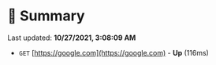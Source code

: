 # 📖 Summary
Last updated: **10/27/2021, 3:08:09 AM**

- `GET` [https://google.com](https://google.com) - **Up** (116ms)
